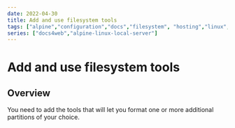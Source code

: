 ```yaml
---
date: 2022-04-30
title: Add and use filesystem tools
tags: ["alpine","configuration","docs","filesystem", "hosting","linux","self-host","storage","sysadmin-devops","raspberry-pi","sbc"]
series: ["docs4web","alpine-linux-local-server"]
---
```


# Add and use filesystem tools

## Overview

You need to add the tools that will let you format one or more additional partitions of your choice.
